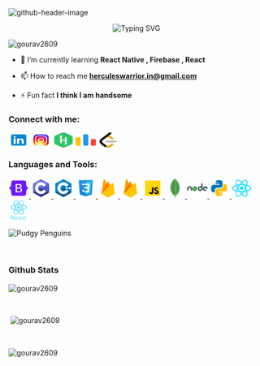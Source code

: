 ![github-header-image](https://github.com/Gourav2609/Gourav2609/assets/115522947/c3b32f81-29c4-476e-852e-ef1f78f1025d)

<p align="center">
  <img src="https://readme-typing-svg.demolab.com?font=Fira+Code&size=60&duration=3500&pause=985&vCenter=true&width=800&height=80&lines=Hi+👋+!!;I'm+Gourav+!" alt="Typing SVG">
</p>


<!--<h3 align="center">A passionate frontend developer from India</h3>-->

<p align="left"> <img src="https://komarev.com/ghpvc/?username=gourav2609&label=Visitors&color=000000&style=flat" alt="gourav2609" /> </p>

- 🌱 I’m currently learning **React Native , Firebase , React**

- 📫 How to reach me **herculeswarrior.in@gmail.com**

- ⚡ Fun fact **I think I am handsome**

<h3 align="left">Connect with me:</h3>
<p align="left">
<a href="https://www.linkedin.com/in/gourav-a6266014b/" target="blank"><img align="center" src="./icons/linkedin.png" alt="gourav ." height="30" width="40" /></a>
<a href="https://instagram.com/__delusive_world_/" target="blank"><img align="center" src="./icons/instagram.png" alt="__delusive_world_/" height="30" width="40" /></a>
<a href="https://www.hackerrank.com/herculeswarrior1" target="blank"><img align="center" src="./icons/hackerrank.png" alt="herculeswarrior1" height="30" width="40" /></a>
<a href="https://codeforces.com/profile/gandalf_05" target="blank"><img align="center" src="./icons/codeforces.png" alt="gandalf_05" height="30" width="40" /></a>
<a href="https://www.leetcode.com/user4582bn" target="blank"><img align="center" src="./icons/leetcode.png" alt="user4582bn" height="30" width="40" /></a>
</p>

<h3 align="left">Languages and Tools:</h3>
<p align="left"> <a href="https://getbootstrap.com" target="_blank" rel="noreferrer"> <img src="./icons/bootstrap.png" alt="bootstrap" width="40" height="40"/> </a> <a href="https://www.cprogramming.com/" target="_blank" rel="noreferrer"> <img src="./icons/C -icon.png" alt="c" width="40" height="40"/> </a> <a href="https://www.w3schools.com/cpp/" target="_blank" rel="noreferrer"> <img src="./icons/C++-icon.png" alt="cplusplus" width="40" height="40"/> </a> <a href="https://www.w3schools.com/css/" target="_blank" rel="noreferrer"> <img src="./icons/css.png" alt="css3" width="40" height="40"/> </a> <a href="https://firebase.google.com/" target="_blank" rel="noreferrer"> <img src="./icons/firebase.png" alt="firebase" width="40" height="40"/> </a> <a href="https://www.w3.org/html/" target="_blank" rel="noreferrer"> <img src="./icons/firebase.png" alt="html5" width="40" height="40"/> </a> <a href="https://developer.mozilla.org/en-US/docs/Web/JavaScript" target="_blank" rel="noreferrer"> <img src="./icons/javascript.png" alt="javascript" width="40" height="40"/> </a> <a href="https://www.mongodb.com/" target="_blank" rel="noreferrer"> <img src="./icons/mongoDB.png" alt="mongodb" width="40" height="40"/> </a> <a href="https://nodejs.org" target="_blank" rel="noreferrer"> <img src="./icons/node-js.png" alt="nodejs" width="40" height="40"/> </a> <a href="https://www.python.org" target="_blank" rel="noreferrer"> <img src="./icons/python.png" alt="python" width="40" height="40"/> </a> <a href="https://reactjs.org/" target="_blank" rel="noreferrer"> <img src="./icons/react.png" alt="react" width="40" height="40"/> </a> <a href="https://reactnative.dev/" target="_blank" rel="noreferrer"> <img src="./icons/react-native.png" alt="reactnative" width="40" height="40"/> </a> </p>


![Pudgy Penguins](https://media.giphy.com/media/CuuSHzuc0O166MRfjt/giphy.gif)

<br>

<h3 align="left">Github Stats</h3>

<p><img align="center" src="https://github-readme-stats.vercel.app/api/top-langs?username=gourav2609&show_icons=true&theme=dark&title_color=ffffff&text_color=ffffff&bg_color=000000&locale=en&layout=compact" alt="gourav2609" /></p>

<br>
<p>&nbsp;<img align="center" src="https://github-readme-stats.vercel.app/api?username=gourav2609&show_icons=true&theme=dark&locale=en" alt="gourav2609" /></p>

<br>

<p><img align="center" src="https://github-readme-streak-stats.herokuapp.com/?user=gourav2609&theme=dark" alt="gourav2609" /></p>
